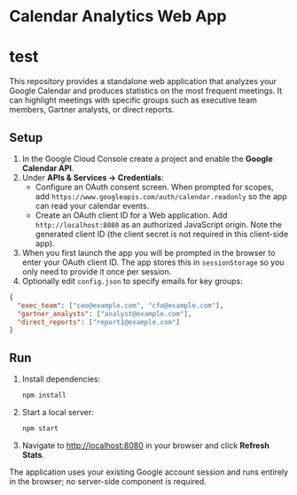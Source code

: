 # Calendar Analytics Web App
# test

This repository provides a standalone web application that analyzes your Google
Calendar and produces statistics on the most frequent meetings. It can
highlight meetings with specific groups such as executive team members,
Gartner analysts, or direct reports.

## Setup

1. In the Google Cloud Console create a project and enable the **Google
   Calendar API**.
2. Under **APIs & Services → Credentials**:
   - Configure an OAuth consent screen. When prompted for scopes, add
     `https://www.googleapis.com/auth/calendar.readonly` so the app can read
     your calendar events.
   - Create an OAuth client ID for a Web application. Add
     `http://localhost:8080` as an authorized JavaScript origin. Note the
     generated client ID (the client secret is not required in this
     client-side app).
3. When you first launch the app you will be prompted in the browser to enter
   your OAuth client ID. The app stores this in `sessionStorage` so you only
   need to provide it once per session.
4. Optionally edit `config.json` to specify emails for key groups:

```json
{
  "exec_team": ["ceo@example.com", "cfo@example.com"],
  "gartner_analysts": ["analyst@example.com"],
  "direct_reports": ["report1@example.com"]
}
```

## Run

1. Install dependencies:

   ```bash
   npm install
   ```

2. Start a local server:

   ```bash
   npm start
   ```

3. Navigate to <http://localhost:8080> in your browser and click **Refresh
   Stats**.

The application uses your existing Google account session and runs entirely in
the browser; no server-side component is required.

